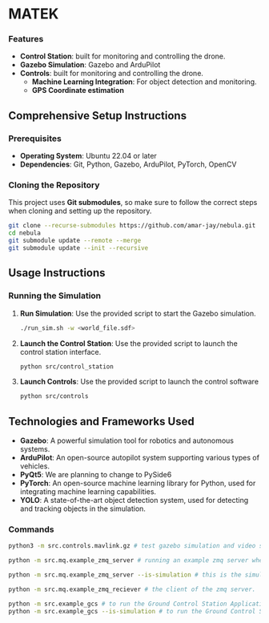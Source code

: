 # MATEK

### Features

- **Control Station**: built for monitoring and controlling the drone.
- **Gazebo Simulation**: Gazebo and ArduPilot
- **Controls**: built for monitoring and controlling the drone.
   - **Machine Learning Integration**: For object detection and monitoring.
   - **GPS Coordinate estimation**
  
## Comprehensive Setup Instructions

### Prerequisites

- **Operating System**: Ubuntu 22.04 or later
- **Dependencies**: Git, Python, Gazebo, ArduPilot, PyTorch, OpenCV

### Cloning the Repository

This project uses **Git submodules**, so make sure to follow the correct steps when cloning and setting up the repository.

```bash
git clone --recurse-submodules https://github.com/amar-jay/nebula.git
cd nebula
git submodule update --remote --merge
git submodule update --init --recursive
```


## Usage Instructions

### Running the Simulation

1. **Run Simulation**: Use the provided script to start the Gazebo simulation.
   ```bash
   ./run_sim.sh -w <world_file.sdf>
   ```

2. **Launch the Control Station**: Use the provided script to launch the control station interface.
   ```bash
   python src/control_station
   ```

3. **Launch Controls**: Use the provided script to launch the control software
   ```bash
   python src/controls
   ```


## Technologies and Frameworks Used

- **Gazebo**: A powerful simulation tool for robotics and autonomous systems.
- **ArduPilot**: An open-source autopilot system supporting various types of vehicles.
- **PyQt5**: We are planning to change to PySide6
- **PyTorch**: An open-source machine learning library for Python, used for integrating machine learning capabilities.
- **YOLO**: A state-of-the-art object detection system, used for detecting and tracking objects in the simulation.

### Commands
```bash
python3 -m src.controls.mavlink.gz # test gazebo simulation and video streaming
```

```bash
python -m src.mq.example_zmq_server # running an example zmq server where pymavlink is ported over TCP and actions and video frames sent over ZMQ

python -m src.mq.example_zmq_server --is-simulation # this is the simulation version of the zmq server
```


```bash
python -m src.mq.example_zmq_reciever # the client of the zmq server.
```

```bash
python -m src.example_gcs # to run the Ground Control Station Application
python -m src.example_gcs --is-simulation # to run the Ground Control Station Application in simulation mode
```
